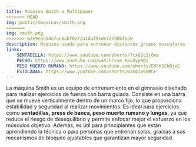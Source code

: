 ```yaml
---
title: Maquina Smith o Multipower
<<<<<<< HEAD
img: public/maquinas/smith.png
=======
img: smith.png
>>>>>>> 62e9e3a54e7ae3abf0272a1daf5ede727d0bfea9
description: Maquina usada para entrenar distintos grupos musculares
links:
    SENTADILLA: https://www.youtube.com/shorts/7cxG2c2j6es
    PECHO: https://www.youtube.com/watch?v=m_KpudypNQs
    PESO MUERTO RUMANO: https://www.youtube.com/shorts/EH5KQChBjeE
    ESTOCADAS: https://www.youtube.com/shorts/wZm41w9VMCE
---
```

La máquina Smith es un equipo de entrenamiento en el gimnasio diseñado para realizar ejercicios de fuerza con barra guiada. Consiste en una barra que se mueve verticalmente dentro de un marco fijo, lo que proporciona estabilidad y seguridad al realizar movimientos. Es ideal para ejercicios como **sentadillas, press de banca, peso muerto rumano y lunges**, ya que reduce el riesgo de desequilibrio y permite enfocar mejor el esfuerzo en los músculos objetivo. Además, es útil para principiantes que están aprendiendo la técnica o para personas que entrenan solas, gracias a sus mecanismos de bloqueo ajustables que garantizan mayor seguridad.
